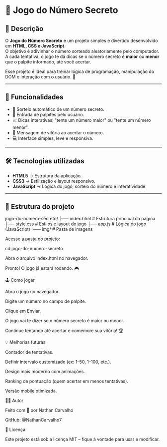 # 🎯 Jogo do Número Secreto  

## 📌 Descrição  

O **Jogo do Número Secreto** é um projeto simples e divertido desenvolvido em **HTML, CSS e JavaScript**.  
O objetivo é adivinhar o número sorteado aleatoriamente pelo computador.  
A cada tentativa, o jogo te dá dicas se o número secreto é **maior** ou **menor** que o palpite informado, até você acertar.  

Esse projeto é ideal para treinar lógica de programação, manipulação do DOM e interação com o usuário. 🚀  

---

## 🚀 Funcionalidades  

- 🔢 Sorteio automático de um número secreto.  
- 👤 Entrada de palpites pelo usuário.  
- 📈 Dicas interativas: "tente um número maior" ou "tente um número menor".  
- 🎉 Mensagem de vitória ao acertar o número.  
- 💻 Interface simples, leve e responsiva.  

---

## 🛠 Tecnologias utilizadas  

- **HTML5** → Estrutura da aplicação.  
- **CSS3** → Estilização e layout responsivo.  
- **JavaScript** → Lógica do jogo, sorteio do número e interatividade.  

---

## 📂 Estrutura do projeto  

jogo-do-numero-secreto/
├── index.html # Estrutura principal da página
├── style.css # Estilos e layout do jogo
├── app.js # Lógica do jogo (JavaScript)
└── img/ # Pasta de imagens

Acesse a pasta do projeto:

cd jogo-do-numero-secreto


Abra o arquivo index.html no navegador.

Pronto! O jogo já estará rodando. 🎮

🕹 Como jogar

Abra o jogo no navegador.

Digite um número no campo de palpite.

Clique em Enviar.

O jogo vai te dizer se o número secreto é maior ou menor.

Continue tentando até acertar e comemore sua vitória! 🏆

💡 Melhorias futuras

Contador de tentativas.

Definir intervalo customizado (ex: 1–50, 1–100, etc.).

Design mais moderno com animações.

Ranking de pontuação (quem acertar em menos tentativas).

Versão mobile otimizada.

👨‍💻 Autor

Feito com 💙 por Nathan Carvalho

GitHub: @NathanCarvalho7

📜 Licença

Este projeto está sob a licença MIT – fique à vontade para usar e modificar.
